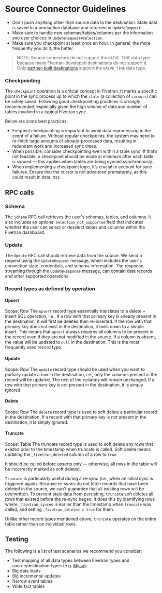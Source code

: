 # Source Connector Guidelines

- Don't push anything other than source data to the destination. State data is saved to a production database and returned in `UpdateRequest`.
- Make sure to handle new schemas/tables/columns per the information and user choices in `UpdateRequest#selection`.
- Make sure you checkpoint at least once an hour. In general, the more frequently you do it, the better.

> NOTE: Source connectors do not support the `NAIVE_TIME` data type because many Fivetran-developed destinations do not support it. Only [partner-built destinations](README.md#destinations) support the `NAIVE_TIME` data type.

### Checkpointing
The `checkpoint` operation is a critical concept in Fivetran. It marks a specific point in the sync process up to which the `state` (a collection of `cursors`) can be safely saved. Following good checkpointing practices is _strongly recommended_, especially given the high volume of data and number of tables involved in a typical Fivetran sync.

Below are some best practices:
- Frequent checkpointing is important to avoid data reprocessing in the event of a failure. Without regular checkpoints, the system may need to re-fetch large amounts of already-processed data, resulting in redundant work and increased sync times.
- When possible, consider checkpointing even within a table sync. If that’s not feasible, a checkpoint should be made at minimum after each table is synced — this applies when tables are being synced synchronously.
- When implementing a checkpoint logic, it’s crucial to account for sync failures. Ensure that the cursor is not advanced prematurely, as this could result in data loss.

## RPC calls
### Schema
The `Schema` RPC call retrieves the user's schemas, tables, and columns. It also includes an optional `selection_not_supported` field that indicates whether the user can select or deselect tables and columns within the Fivetran dashboard.

### Update
The `Update` RPC call should retrieve data from the source. We send a request using the `UpdateRequest` message, which includes the user's connection state, credentials, and schema information. The response, streaming through the `UpdateResponse` message, can contain data records and other supported operations.

### Record types as defined by operation

#### Upsert
Scope: Row
The `upsert` record type essentially translates to a delete + insert SQL operation, i.e., if a row with that primary key is already present in the destination, it will first be deleted then re-inserted. If the row with that primary key does not exist in the destination, it boils down to a simple insert.
This means that `upsert` always requires all columns to be present in the record even if they are not modified in the source. If a column is absent, the value will be updated to `null` in the destination.
This is the most frequently used record type.

#### Update
Scope: Row
The `update` record type should be used when you want to partially update a row in the destination, i.e., only the columns present in the record will be updated. The rest of the columns will remain unchanged. If a row with that primary key is not present in the destination, it is simply ignored.

#### Delete
Scope: Row
The `delete` record type is used to soft delete a particular record in the destination. If a record with that primary key is not present in the destination, it is simply ignored.

#### Truncate
Scope: Table
The truncate record type is used to soft delete any rows that existed prior to the timestamp when truncate is called. Soft delete means updating the _`fivetran_deleted` column of a row to `true`.

It should be called before upserts only — otherwise, all rows in the table will be incorrectly marked as soft deleted.

`Truncate` is particularly useful during a re-sync (i.e., when an initial sync is triggered again). Because re-syncs do not fetch records that have been deleted in the source, we can't guarantee that all existing rows will be overwritten. To prevent stale data from persisting, `truncate` soft deletes all rows that existed before the re-sync began. It does this by identifying rows where `_fivetran_synced` is earlier than the timestamp when `truncate` was called, and setting `_fivetran_deleted = true` for them.

Unlike other record types mentioned above, `truncate` operates on the entire table rather than on individual rows.

## Testing
The following is a list of test scenarios we recommend you consider:

- Test mapping of all data types between Fivetran types and source/destination types (e.g. [Mysql](https://fivetran.com/docs/databases/mysql#typetransformationsandmapping))
- Big data loads
- Big incremental updates
- Narrow event tables
- Wide fact tables
